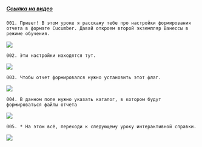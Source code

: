 ﻿##### [Ссылка на видео](https://youtu.be/914d36HZtZY)

	001. Привет! В этом уроке я расскажу тебе про настройки формирования отчета в формате Cucumber. Давай откроем второй экземпляр Ванессы в режиме обучения.

![](https://vanessa-files.do.bit-erp.ru/Doc/1.2.040.1/MD/Глава02/images/000_ЗакладкаСервисОтчетыОЗапускеСценариевCucumber.png)

	002. Эти настройки находятся тут.

![](https://vanessa-files.do.bit-erp.ru/Doc/1.2.040.1/MD/Глава02/images/009_ЗакладкаСервисОтчетыОЗапускеСценариевCucumber.png)

	003. Чтобы отчет формировался нужно установить этот флаг.

![](https://vanessa-files.do.bit-erp.ru/Doc/1.2.040.1/MD/Глава02/images/014_ЗакладкаСервисОтчетыОЗапускеСценариевCucumber.png)

	004. В данном поле нужно указать каталог, в котором будут формироваться файлы отчета

![](https://vanessa-files.do.bit-erp.ru/Doc/1.2.040.1/MD/Глава02/images/022_ЗакладкаСервисОтчетыОЗапускеСценариевCucumber.png)

	005. * На этом всё, переходи к следующему уроку интерактивной справки.

![](https://vanessa-files.do.bit-erp.ru/Doc/1.2.040.1/MD/Глава02/images/025_ЗакладкаСервисОтчетыОЗапускеСценариевCucumber.png)
